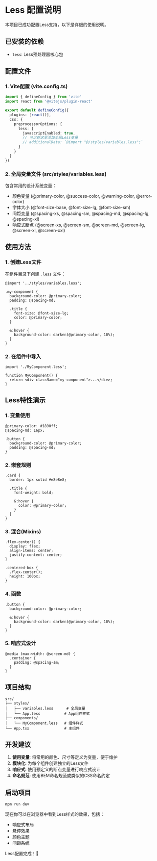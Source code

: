 # Less 配置说明

本项目已成功配置Less支持，以下是详细的使用说明。

## 已安装的依赖

- `less`: Less预处理器核心包

## 配置文件

### 1. Vite配置 (vite.config.ts)

```typescript
import { defineConfig } from 'vite'
import react from '@vitejs/plugin-react'

export default defineConfig({
  plugins: [react()],
  css: {
    preprocessorOptions: {
      less: {
        javascriptEnabled: true,
        // 可以在这里添加全局Less变量
        // additionalData: `@import "@/styles/variables.less";`
      }
    }
  }
})
```

### 2. 全局变量文件 (src/styles/variables.less)

包含常用的设计系统变量：
- 颜色变量 (@primary-color, @success-color, @warning-color, @error-color)
- 字体大小 (@font-size-base, @font-size-lg, @font-size-sm)
- 间距变量 (@spacing-xs, @spacing-sm, @spacing-md, @spacing-lg, @spacing-xl)
- 响应式断点 (@screen-xs, @screen-sm, @screen-md, @screen-lg, @screen-xl, @screen-xxl)

## 使用方法

### 1. 创建Less文件

在组件目录下创建 `.less` 文件：

```less
@import '../styles/variables.less';

.my-component {
  background-color: @primary-color;
  padding: @spacing-md;
  
  .title {
    font-size: @font-size-lg;
    color: @primary-color;
  }
  
  &:hover {
    background-color: darken(@primary-color, 10%);
  }
}
```

### 2. 在组件中导入

```tsx
import './MyComponent.less';

function MyComponent() {
  return <div className="my-component">...</div>;
}
```

## Less特性演示

### 1. 变量使用

```less
@primary-color: #1890ff;
@spacing-md: 16px;

.button {
  background-color: @primary-color;
  padding: @spacing-md;
}
```

### 2. 嵌套规则

```less
.card {
  border: 1px solid #e8e8e8;
  
  .title {
    font-weight: bold;
    
    &:hover {
      color: @primary-color;
    }
  }
}
```

### 3. 混合(Mixins)

```less
.flex-center() {
  display: flex;
  align-items: center;
  justify-content: center;
}

.centered-box {
  .flex-center();
  height: 100px;
}
```

### 4. 函数

```less
.button {
  background-color: @primary-color;
  
  &:hover {
    background-color: darken(@primary-color, 10%);
  }
}
```

### 5. 响应式设计

```less
@media (max-width: @screen-md) {
  .container {
    padding: @spacing-sm;
  }
}
```

## 项目结构

```
src/
├── styles/
│   ├── variables.less      # 全局变量
│   └── App.less           # App组件样式
├── components/
│   └── MyComponent.less   # 组件样式
└── App.tsx                # 主组件
```

## 开发建议

1. **使用变量**: 将常用的颜色、尺寸等定义为变量，便于维护
2. **模块化**: 为每个组件创建独立的Less文件
3. **响应式**: 使用预定义的断点变量进行响应式设计
4. **命名规范**: 使用BEM命名规范或类似的CSS命名约定

## 启动项目

```bash
npm run dev
```

现在你可以在浏览器中看到Less样式的效果，包括：
- 响应式布局
- 悬停效果
- 颜色主题
- 间距系统

Less配置完成！🎉 